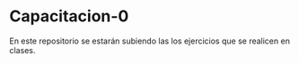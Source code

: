 # Capacitacion-0
En este repositorio se estarán subiendo las los ejercicios que se realicen en clases.
